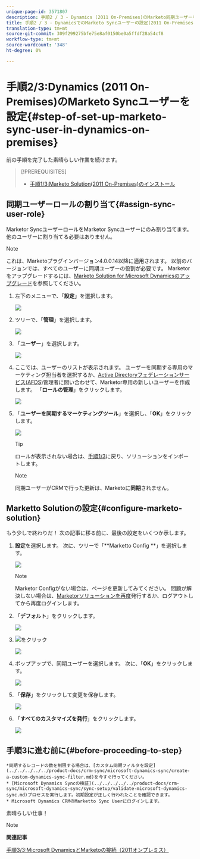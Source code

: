 ```yaml
---
unique-page-id: 3571807
description: 手順2 / 3 - Dynamics (2011 On-Premises)のMarketo同期ユーザーを設定する — Marketto Docs — 製品ドキュメント
title: 手順2 / 3 - DynamicsでのMarketo Syncユーザーの設定(2011 On-Premises)
translation-type: tm+mt
source-git-commit: 309f299275bfe75e8af0150be0a5ffdf28a54cf8
workflow-type: tm+mt
source-wordcount: '348'
ht-degree: 0%

---
```



# 手順2/3:Dynamics (2011 On-Premises)のMarketo Syncユーザーを設定{#step-of-set-up-marketo-sync-user-in-dynamics-on-premises}

前の手順を完了した素晴らしい作業を続けます。

>[!PREREQUISITES]
>
>* [手順1/3:Marketo Solution(2011 On-Premises)のインストール](step-1-of-3-install.md)

>



## 同期ユーザーロールの割り当て{#assign-sync-user-role}

Marketor SyncユーザーロールをMarketor Syncユーザーにのみ割り当てます。 他のユーザーに割り当てる必要はありません。

>[!NOTE]
>
>これは、Marketoプラグインバージョン4.0.0.14以降に適用されます。 以前のバージョンでは、すべてのユーザーに同期ユーザーの役割が必要です。 Marketorをアップグレードするには、[Marketo Solution for Microsoft Dynamicsのアップグレード](../../../../../product-docs/crm-sync/microsoft-dynamics-sync/sync-setup/upgrade-the-marketo-solution-for-microsoft-dynamics.md)を参照してください。

1. 左下のメニューで、「**設定**」を選択します。

   ![](assets/image2015-4-2-14-3a2-3a40.png)

1. ツリーで、「**管理**」を選択します。

   ![](assets/image2015-4-2-14-3a3-3a30.png)

1. 「**ユーザー**」を選択します。

   ![](assets/image2015-4-2-14-3a4-3a37.png)

1. ここでは、ユーザーのリストが表示されます。 ユーザーを同期する専用のマーケティング担当者を選択するか、[Active Directoryフェデレーションサービス(AFDS)](https://msdn.microsoft.com/en-us/library/bb897402.aspx)管理者に問い合わせて、Marketor専用の新しいユーザーを作成します。 「**ロールの管理**」をクリックします。

   ![](assets/image2015-4-2-14-3a11-3a7.png)

1. 「**ユーザーを同期するマーケティングツール**」を選択し、「**OK**」をクリックします。

   ![](assets/image2015-4-2-14-3a15-3a0.png)

   >[!TIP]
   >
   >ロールが表示されない場合は、[手順1/3](step-1-of-3-install.md)に戻り、ソリューションをインポートします。

   >[!NOTE]
   >
   >同期ユーザーがCRMで行った更新は、Marketoに&#x200B;**同期**&#x200B;されません。

## Marketto Solutionの設定{#configure-marketo-solution}

もう少しで終わりだ！ 次の記事に移る前に、最後の設定をいくつか示します。

1. **設定**&#x200B;を選択します。 次に、ツリーで「**Marketto Config **」を選択します。

   ![](assets/image2015-4-2-14-3a20-3a51.png)

   >[!NOTE]
   >
   >Marketor Configがない場合は、ページを更新してみてください。 問題が解決しない場合は、[Marketorソリューションを再度](step-1-of-3-install.md)発行するか、ログアウトしてから再度ログインします。

1. 「**デフォルト**」をクリックします。

   ![](assets/image2015-4-2-14-3a27-3a30.png)

1. ![](assets/image2015-4-2-14-3a29-3a1.png)をクリック

   ![](assets/image2015-4-2-14-3a28-3a40.png)

1. ポップアップで、同期ユーザーを選択します。 次に、「**OK**」をクリックします。

   ![](assets/image2015-4-2-14-3a32-3a43.png)

1. 「**保存**」をクリックして変更を保存します。

   ![](assets/image2015-4-2-14-3a34-3a15.png)

1. 「**すべてのカスタマイズを発行**」をクリックします。

   ![](assets/publish-all-customizations1.png)

## 手順3に進む前に{#before-proceeding-to-step}

    *同期するレコードの数を制限する場合は、[カスタム同期フィルタを設定](../../../../../product-docs/crm-sync/microsoft-dynamics-sync/create-a-custom-dynamics-sync-filter.md)を今すぐ行ってください。
    * [Microsoft Dynamics Syncの検証](../../../../../product-docs/crm-sync/microsoft-dynamics-sync/sync-setup/validate-microsoft-dynamics-sync.md)プロセスを実行します。初期設定が正しく行われたことを確認できます。
    * Microsoft Dynamics CRMのMarketto Sync Userにログインします。

素晴らしい仕事！

>[!NOTE]
>
>**関連記事**
>
>[手順3/3:Microsoft DynamicsとMarketoの接続（2011オンプレミス）](step-3-of-3-connect.md)

